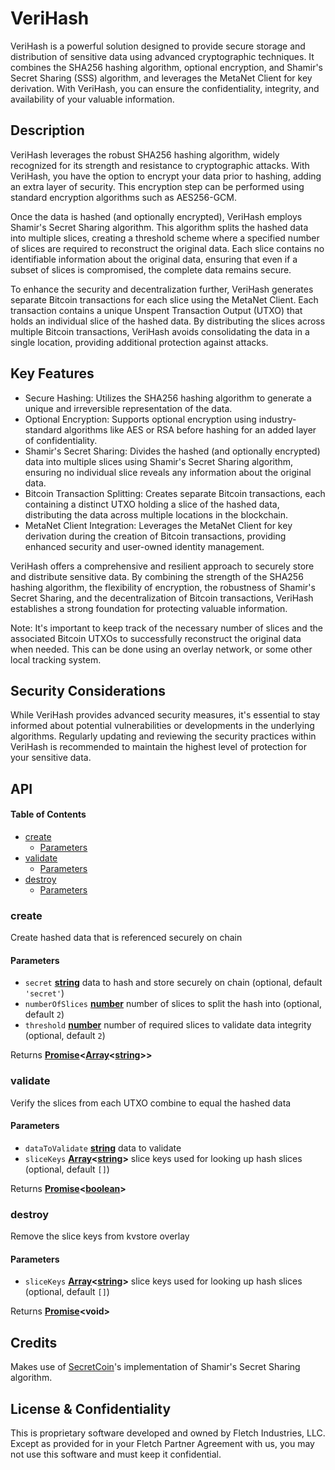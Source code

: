 # VeriHash

VeriHash is a powerful solution designed to provide secure storage and distribution of sensitive data using advanced cryptographic techniques. It combines the SHA256 hashing algorithm, optional encryption, and Shamir's Secret Sharing (SSS) algorithm, and leverages the MetaNet Client for key derivation. With VeriHash, you can ensure the confidentiality, integrity, and availability of your valuable information.

## Description

VeriHash leverages the robust SHA256 hashing algorithm, widely recognized for its strength and resistance to cryptographic attacks. With VeriHash, you have the option to encrypt your data prior to hashing, adding an extra layer of security. This encryption step can be performed using standard encryption algorithms such as AES256-GCM.

Once the data is hashed (and optionally encrypted), VeriHash employs Shamir's Secret Sharing algorithm. This algorithm splits the hashed data into multiple slices, creating a threshold scheme where a specified number of slices are required to reconstruct the original data. Each slice contains no identifiable information about the original data, ensuring that even if a subset of slices is compromised, the complete data remains secure.

To enhance the security and decentralization further, VeriHash generates separate Bitcoin transactions for each slice using the MetaNet Client. Each transaction contains a unique Unspent Transaction Output (UTXO) that holds an individual slice of the hashed data. By distributing the slices across multiple Bitcoin transactions, VeriHash avoids consolidating the data in a single location, providing additional protection against attacks.

## Key Features

*   Secure Hashing: Utilizes the SHA256 hashing algorithm to generate a unique and irreversible representation of the data.
*   Optional Encryption: Supports optional encryption using industry-standard algorithms like AES or RSA before hashing for an added layer of confidentiality.
*   Shamir's Secret Sharing: Divides the hashed (and optionally encrypted) data into multiple slices using Shamir's Secret Sharing algorithm, ensuring no individual slice reveals any information about the original data.
*   Bitcoin Transaction Splitting: Creates separate Bitcoin transactions, each containing a distinct UTXO holding a slice of the hashed data, distributing the data across multiple locations in the blockchain.
*   MetaNet Client Integration: Leverages the MetaNet Client for key derivation during the creation of Bitcoin transactions, providing enhanced security and user-owned identity management.

VeriHash offers a comprehensive and resilient approach to securely store and distribute sensitive data. By combining the strength of the SHA256 hashing algorithm, the flexibility of encryption, the robustness of Shamir's Secret Sharing, and the decentralization of Bitcoin transactions, VeriHash establishes a strong foundation for protecting valuable information.

Note: It's important to keep track of the necessary number of slices and the associated Bitcoin UTXOs to successfully reconstruct the original data when needed. This can be done using an overlay network, or some other local tracking system.

## Security Considerations

While VeriHash provides advanced security measures, it's essential to stay informed about potential vulnerabilities or developments in the underlying algorithms. Regularly updating and reviewing the security practices within VeriHash is recommended to maintain the highest level of protection for your sensitive data.

## API

<!-- Generated by documentation.js. Update this documentation by updating the source code. -->

#### Table of Contents

*   [create](#create)
    *   [Parameters](#parameters)
*   [validate](#validate)
    *   [Parameters](#parameters-1)
*   [destroy](#destroy)
    *   [Parameters](#parameters-2)

### create

Create hashed data that is referenced securely on chain

#### Parameters

*   `secret` **[string](https://developer.mozilla.org/docs/Web/JavaScript/Reference/Global_Objects/String)** data to hash and store securely on chain (optional, default `'secret'`)
*   `numberOfSlices` **[number](https://developer.mozilla.org/docs/Web/JavaScript/Reference/Global_Objects/Number)** number of slices to split the hash into (optional, default `2`)
*   `threshold` **[number](https://developer.mozilla.org/docs/Web/JavaScript/Reference/Global_Objects/Number)** number of required slices to validate data integrity (optional, default `2`)

Returns **[Promise](https://developer.mozilla.org/docs/Web/JavaScript/Reference/Global_Objects/Promise)<[Array](https://developer.mozilla.org/docs/Web/JavaScript/Reference/Global_Objects/Array)<[string](https://developer.mozilla.org/docs/Web/JavaScript/Reference/Global_Objects/String)>>**&#x20;

### validate

Verify the slices from each UTXO combine to equal the hashed data

#### Parameters

*   `dataToValidate` **[string](https://developer.mozilla.org/docs/Web/JavaScript/Reference/Global_Objects/String)** data to validate
*   `sliceKeys` **[Array](https://developer.mozilla.org/docs/Web/JavaScript/Reference/Global_Objects/Array)<[string](https://developer.mozilla.org/docs/Web/JavaScript/Reference/Global_Objects/String)>** slice keys used for looking up hash slices (optional, default `[]`)

Returns **[Promise](https://developer.mozilla.org/docs/Web/JavaScript/Reference/Global_Objects/Promise)<[boolean](https://developer.mozilla.org/docs/Web/JavaScript/Reference/Global_Objects/Boolean)>**&#x20;

### destroy

Remove the slice keys from kvstore overlay

#### Parameters

*   `sliceKeys` **[Array](https://developer.mozilla.org/docs/Web/JavaScript/Reference/Global_Objects/Array)<[string](https://developer.mozilla.org/docs/Web/JavaScript/Reference/Global_Objects/String)>** slice keys used for looking up hash slices (optional, default `[]`)

Returns **[Promise](https://developer.mozilla.org/docs/Web/JavaScript/Reference/Global_Objects/Promise)\<void>**&#x20;

## Credits

Makes use of [SecretCoin](https://github.com/mohrt/secretcoin)'s implementation of Shamir's Secret Sharing algorithm.

## License & Confidentiality

This is proprietary software developed and owned by Fletch Industries, LLC. Except as provided for in your Fletch Partner Agreement with us, you may not use this software and must keep it confidential.
